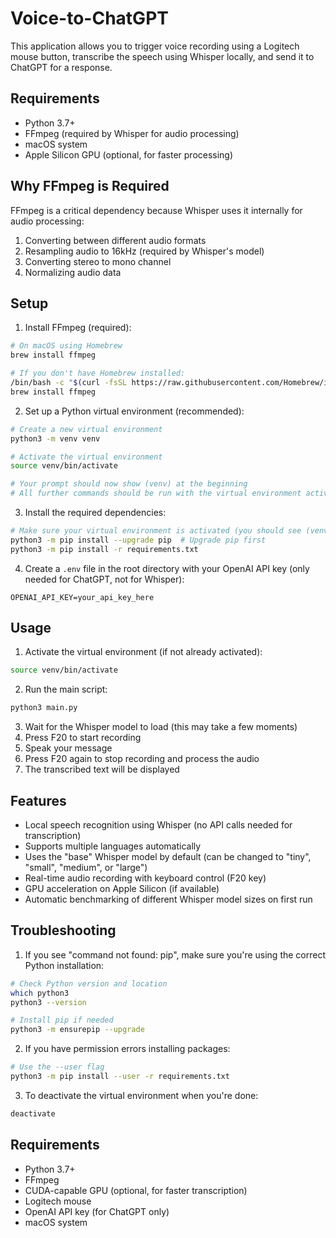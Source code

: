 # Voice-to-ChatGPT

This application allows you to trigger voice recording using a Logitech mouse button, transcribe the speech using Whisper locally, and send it to ChatGPT for a response.

## Requirements

- Python 3.7+
- FFmpeg (required by Whisper for audio processing)
- macOS system
- Apple Silicon GPU (optional, for faster processing)

## Why FFmpeg is Required

FFmpeg is a critical dependency because Whisper uses it internally for audio processing:
1. Converting between different audio formats
2. Resampling audio to 16kHz (required by Whisper's model)
3. Converting stereo to mono channel
4. Normalizing audio data

## Setup

1. Install FFmpeg (required):
```bash
# On macOS using Homebrew
brew install ffmpeg

# If you don't have Homebrew installed:
/bin/bash -c "$(curl -fsSL https://raw.githubusercontent.com/Homebrew/install/HEAD/install.sh)"
brew install ffmpeg
```

2. Set up a Python virtual environment (recommended):
```bash
# Create a new virtual environment
python3 -m venv venv

# Activate the virtual environment
source venv/bin/activate

# Your prompt should now show (venv) at the beginning
# All further commands should be run with the virtual environment activated
```

3. Install the required dependencies:
```bash
# Make sure your virtual environment is activated (you should see (venv) in your prompt)
python3 -m pip install --upgrade pip  # Upgrade pip first
python3 -m pip install -r requirements.txt
```

4. Create a `.env` file in the root directory with your OpenAI API key (only needed for ChatGPT, not for Whisper):
```
OPENAI_API_KEY=your_api_key_here
```

## Usage

1. Activate the virtual environment (if not already activated):
```bash
source venv/bin/activate
```

2. Run the main script:
```bash
python3 main.py
```

3. Wait for the Whisper model to load (this may take a few moments)
4. Press F20 to start recording
5. Speak your message
6. Press F20 again to stop recording and process the audio
7. The transcribed text will be displayed

## Features

- Local speech recognition using Whisper (no API calls needed for transcription)
- Supports multiple languages automatically
- Uses the "base" Whisper model by default (can be changed to "tiny", "small", "medium", or "large")
- Real-time audio recording with keyboard control (F20 key)
- GPU acceleration on Apple Silicon (if available)
- Automatic benchmarking of different Whisper model sizes on first run

## Troubleshooting

1. If you see "command not found: pip", make sure you're using the correct Python installation:
```bash
# Check Python version and location
which python3
python3 --version

# Install pip if needed
python3 -m ensurepip --upgrade
```

2. If you have permission errors installing packages:
```bash
# Use the --user flag
python3 -m pip install --user -r requirements.txt
```

3. To deactivate the virtual environment when you're done:
```bash
deactivate
```

## Requirements

- Python 3.7+
- FFmpeg
- CUDA-capable GPU (optional, for faster transcription)
- Logitech mouse
- OpenAI API key (for ChatGPT only)
- macOS system 